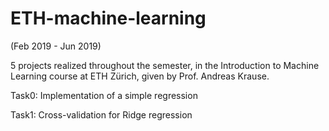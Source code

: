 # ETH-machine-learning
(Feb 2019 - Jun 2019)

5 projects realized throughout the semester, in the Introduction to Machine Learning course at ETH Zürich, given by Prof. Andreas Krause.

Task0: Implementation of a simple regression

Task1: Cross-validation for Ridge regression
